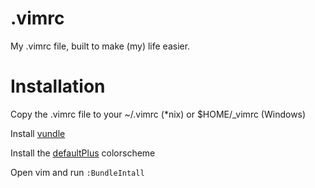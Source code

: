 .vimrc
======

My .vimrc file, built to make (my) life easier.

Installation
============

Copy the .vimrc file to your ~/.vimrc (*nix) or $HOME/_vimrc (Windows)

Install [vundle](https://github.com/gmarik/Vundle.vim)

Install the [defaultPlus](https://github.com/JamesB/defaultPlus) colorscheme

Open vim and run `:BundleIntall`
